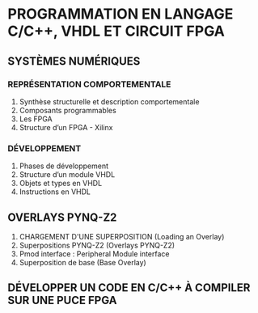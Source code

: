 # PROGRAMMATION EN LANGAGE C/C++, VHDL ET CIRCUIT FPGA

## SYSTÈMES NUMÉRIQUES 
### REPRÉSENTATION COMPORTEMENTALE
1. Synthèse structurelle et description comportementale
2. Composants programmables
3. Les FPGA
4. Structure d’un FPGA - Xilinx
     
### DÉVELOPPEMENT
1. Phases de développement
2. Structure d’un module VHDL
3. Objets et types en VHDL
4. Instructions en VHDL

## OVERLAYS PYNQ-Z2
1. CHARGEMENT D'UNE SUPERPOSITION (Loading an Overlay)
2. Superpositions PYNQ-Z2 (Overlays PYNQ-Z2)
3. Pmod interface : Peripheral Module interface
4. Superposition de base (Base Overlay)

## DÉVELOPPER UN CODE EN C/C++ À COMPILER SUR UNE PUCE FPGA
